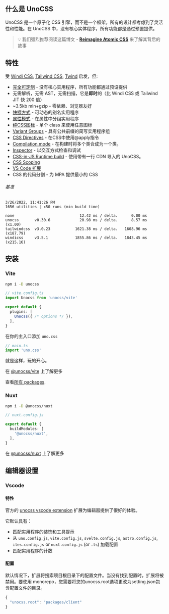 
## 什么是 UnoCSS

UnoCSS 是一个原子化 CSS 引擎，而不是一个框架。所有的设计都考虑到了灵活性和性能。在 UnoCSS 中，没有核心实体程序，所有功能都是通过预置提供。


> 💡 我们强烈推荐阅读这篇博文 - **[Reimagine Atomic CSS](https://antfu.me/posts/reimagine-atomic-css)** 来了解其背后的故事

## 特性

受 [Windi CSS](http://windicss.org/), [Tailwind CSS](https://tailwindcss.com/), [Twind](https://github.com/tw-in-js/twind) 启发，但:

- [完全可定制](#configurations) - 没有核心实用程序，所有功能都通过预设提供
- 无需解析，无需 AST，无需扫描，它是**即时**的（比 Windi CSS 或 Tailwind JIT 快 200 倍）
- ~3.5kb min+gzip - 零依赖、浏览器友好
- [快捷方式](#shortcuts) - 可动态的别名实用程序
- [属性模式](https://github.com/unocss/unocss/tree/main/packages/preset-attributify/) - 在属性中分组实用程序
- [纯CSS图标](https://github.com/unocss/unocss/tree/main/packages/preset-icons/) - 单个 class 来使用任意图标
- [Variant Groups](https://github.com/unocss/unocss/tree/main/packages/transformer-variant-group) - 具有公共前缀的简写实用程序组
- [CSS Directives](https://github.com/unocss/unocss/tree/main/packages/transformer-directives) - 在CSS中使用@apply指令
- [Compilation mode](https://github.com/unocss/unocss/tree/main/packages/transformer-compile-class/) - 在构建时将多个类合成为一个类。
- [Inspector](#inspector) - 以交互方式检查和调试
- [CSS-in-JS Runtime build](https://github.com/unocss/unocss/tree/main/packages/runtime) - 使用带有一行 CDN 导入的 UnoCSS。
- [CSS Scoping](#css-scoping)
- [VS Code 扩展](https://marketplace.visualstudio.com/items?itemName=antfu.unocss)
- CSS 的代码分割 - 为 MPA 提供最小的 CSS

###### 基准

```
3/26/2022, 11:41:26 PM
1656 utilities | x50 runs (min build time)

none                             12.42 ms / delta.      0.00 ms
unocss       v0.30.6             20.98 ms / delta.      8.57 ms (x1.00)
tailwindcss  v3.0.23           1621.38 ms / delta.   1608.96 ms (x187.79)
windicss     v3.5.1            1855.86 ms / delta.   1843.45 ms (x215.16)
```

## 安装

### Vite

```bash
npm i -D unocss
```

```ts
// vite.config.ts
import Unocss from 'unocss/vite'

export default {
  plugins: [
    Unocss({ /* options */ }),
  ],
}
```

在你的主入口添加 `uno.css`

```ts
// main.ts
import 'uno.css'
```

就是这样，玩的开心。

在 [@unocss/vite](https://github.com/unocss/unocss/tree/main/packages/vite) 上了解更多

查看[所有 packages](https://github.com/unocss/unocss/tree/main/packages).

### Nuxt

```bash
npm i -D @unocss/nuxt
```

```ts
// nuxt.config.js

export default {
  buildModules: [
    '@unocss/nuxt',
  ],
}
```

在 [@unocss/nuxt](https://github.com/unocss/unocss/tree/main/packages/nuxt) 上了解更多



## 编辑器设置

### Vscode

#### 特性

官方的 [unocss vscode extension](https://marketplace.visualstudio.com/items?itemName=antfu.unocss) 扩展为编辑器提供了很好的体验。

它默认具有：

- 匹配实用程序的装饰和工具提示
- 从 `uno.config.js`, `vite.config.js`, `svelte.config.js`, `astro.config.js`, `iles.config.js` or `nuxt.config.js` (or `.ts`) 加载配置
- 匹配实用程序的计数

#### 配置

默认情况下，扩展将搜索项目根目录下的配置文件。当没有找到配置时，扩展将被禁用。要使用 monorepo，您​​需要将您的unocss.root选项更改为setting.json包含配置文件的目录。

```javascript
{
  "unocss.root": "packages/client"
}
```